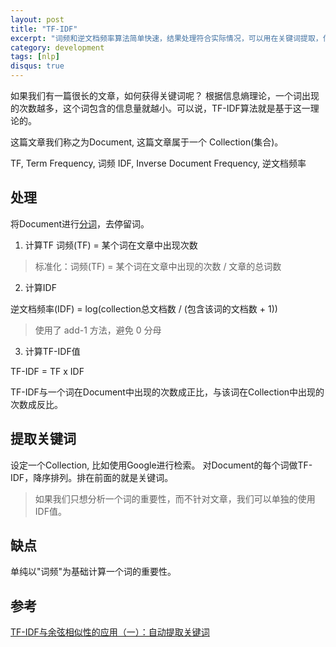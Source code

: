 ```yaml
---
layout: post
title: "TF-IDF"
excerpt: "词频和逆文档频率算法简单快速，结果处理符合实际情况，可以用在关键词提取，信息检索等很多地方。"
category: development
tags: [nlp]
disqus: true
---
```


如果我们有一篇很长的文章，如何获得关键词呢？
根据信息熵理论，一个词出现的次数越多，这个词包含的信息量就越小。可以说，TF-IDF算法就是基于这一理论的。

这篇文章我们称之为Document, 这篇文章属于一个 Collection(集合)。

TF, Term Frequency, 词频 
IDF, Inverse Document Frequency, 逆文档频率

## 处理

将Document进行[分词](http://nlp.chatbot.io/public/index.html)，去停留词。

1) 计算TF
词频(TF) = 某个词在文章中出现次数

> 标准化：词频(TF) = 某个词在文章中出现的次数 / 文章的总词数

2) 计算IDF

逆文档频率(IDF) = log(collection总文档数 / (包含该词的文档数 + 1))

> 使用了 add-1 方法，避免 0 分母

3) 计算TF-IDF值

TF-IDF = TF x IDF

TF-IDF与一个词在Document中出现的次数成正比，与该词在Collection中出现的次数成反比。

## 提取关键词
设定一个Collection, 比如使用Google进行检索。
对Document的每个词做TF-IDF，降序排列。排在前面的就是关键词。

> 如果我们只想分析一个词的重要性，而不针对文章，我们可以单独的使用IDF值。

## 缺点
单纯以"词频"为基础计算一个词的重要性。


## 参考
[TF-IDF与余弦相似性的应用（一）：自动提取关键词](http://www.ruanyifeng.com/blog/2013/03/tf-idf.html)

